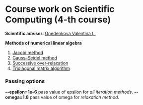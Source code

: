 Course work on Scientific Computing (4-th course)
===================================

**Scientific adviser:** [Gnedenkova Valentina L.](http://kpfu.ru/Valentina.Gnedenkova)

**Methods of numerical linear algebra**

1. [Jacobi method](https://en.wikipedia.org/wiki/Jacobi_method)
2. [Gauss–Seidel method](https://en.wikipedia.org/wiki/Gauss%E2%80%93Seidel_method)
3. [Successive over-relaxation](https://en.wikipedia.org/wiki/Successive_over-relaxation)
4. [Tridiagonal matrix algorithm](https://en.wikipedia.org/wiki/Tridiagonal_matrix_algorithm)

### Passing options
**--epsilon=1e-6** pass value of epsilon for *all iteration methods*.
**--omega=1.8** pass value of omega for *relaxation method*.
